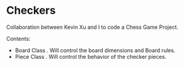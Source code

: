 # Checkers
Collaboration between Kevin Xu and I to code a Chess Game Project. 

Contents:
- Board Class
  . Will control the board dimensions and Board rules.
- Piece Class
  . Will control the behavior of the checker pieces.
